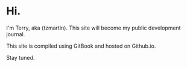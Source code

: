 Hi.
=======

I'm Terry, aka (tzmartin).  This site will become my public development journal. 

This site is compiled using GitBook and hosted on Github.io.

Stay tuned.